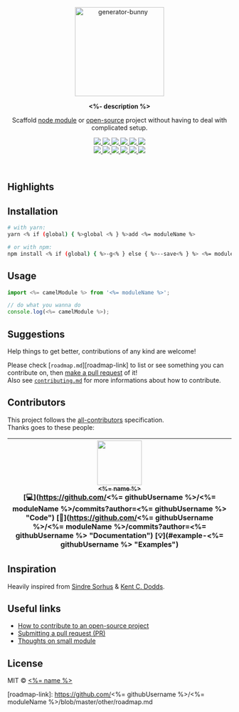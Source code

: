 <p align="center">
  <img src="https://cdn.shopify.com/s/files/1/0185/5092/products/nature-0006_large.png" width="200" alt="generator-bunny" />
</p>

<p align="center">
  <strong>
    <%- description %>
  </strong>
</p>

<p align="center">
  Scaffold <a href="https://www.npmjs.com/">node module</a> or <a href="https://en.wikipedia.org/wiki/Open-source_software">open-source</a> project without having to deal with complicated setup.
</p>

<p align="center">
  <a href="https://www.npmjs.com/package/<%- moduleName %>">
    <img src="https://img.shields.io/npm/v/<%- moduleName %>.svg?style=flat-square" />
  </a>
  <a href="https://travis-ci.org/<%- githubUsername %>/<%- moduleName %>">
    <img src="https://img.shields.io/travis/<%- githubUsername %>/<%- moduleName %>/master.svg?style=flat-square" />
  </a>
  <a href="https://codecov.io/github/<%- githubUsername %>/<%- moduleName %>">
    <img src="https://img.shields.io/codecov/c/github/<%- githubUsername %>/<%- moduleName %>.svg?style=flat-square" />
  </a>
  <a href="https://david-dm.org/<%- githubUsername %>/<%- moduleName %>">
    <img src="https://david-dm.org/<%- githubUsername %>/<%- moduleName %>.svg?style=flat-square" />
  </a>
  <a href="https://github.com/prettier/prettier">
    <img src="https://img.shields.io/badge/styled_with-prettier-ff69b4.svg?style=flat-square" />
  </a>
  <a href="https://github.com/<%- githubUsername %>/<%- moduleName %>/blob/master/license">
    <img src="https://img.shields.io/github/license/<%- githubUsername %>/<%- moduleName %>.svg?style=flat-square" />
  </a>
  <br />
  <a href="https://github.com/semantic-release/semantic-release">
    <img src="https://img.shields.io/badge/%20%20%F0%9F%93%A6%F0%9F%9A%80-semantic--release-e10079.svg?style=flat-square" />
  </a>
  <a href="http://commitizen.github.io/cz-cli">
    <img src="https://img.shields.io/badge/commitizen-friendly-brightgreen.svg?style=flat-square" />
  </a>
  <a href="http://makeapullrequest.com">
    <img src="https://img.shields.io/badge/PRs-welcome-brightgreen.svg?style=flat-square" />
  </a>
  <a href="https://github.com/<%- githubUsername %>/<%- moduleName %>/blob/master/other/code_of_conduct.md">
    <img src="https://img.shields.io/badge/code%20of-conduct-ff69b4.svg?style=flat-square" />
  </a>
  <a href="https://github.com/<%- githubUsername %>/<%- moduleName %>/blob/master/other/roadmap.md">
    <img src="https://img.shields.io/badge/%F0%9F%93%94-roadmap-CD9523.svg?style=flat-square" />
  </a>
  <a href="https://github.com/<%- githubUsername %>/<%- moduleName %>/blob/master/other/examples.md">
    <img src="https://img.shields.io/badge/%F0%9F%92%A1-examples-8C8E93.svg?style=flat-square" />
  </a>
</p>

<br />


## Highlights


## Installation

```sh
# with yarn:
yarn <% if (global) { %>global <% } %>add <%= moduleName %>

# or with npm: 
npm install <% if (global) { %>-g<% } else { %>--save<% } %> <%= moduleName %>
```


## Usage

```js
import <%= camelModule %> from '<%= moduleName %>';

// do what you wanna do
console.log(<%= camelModule %>);
```

## Suggestions

Help things to get better, contributions of any kind are welcome!

Please check [`roadmap.md`][roadmap-link] to list or see something you can contribute on, then [make a pull request][prs-link] of it!<br />
Also see [`contributing.md`](./contributing.md) for more informations about how to contribute.


## Contributors

This project follows the [all-contributors][all-contributors-link] specification.<br />
Thanks goes to these people:

<!-- ALL-CONTRIBUTORS-LIST:START - Do not remove or modify this section -->
| [<img src="https://avatars2.githubusercontent.com/u/22868432?v=3" width="100px;"/><br /><sub><%= name %></sub>](<%= website %>)<br />[💻](https://github.com/<%= githubUsername %>/<%= moduleName %>/commits?author=<%= githubUsername %> "Code") [📖](https://github.com/<%= githubUsername %>/<%= moduleName %>/commits?author=<%= githubUsername %> "Documentation") [💡](#example-<%= githubUsername %> "Examples") |
| :---: |
<!-- ALL-CONTRIBUTORS-LIST:END -->


## Inspiration

Heavily inspired from [Sindre Sorhus][sindresorhus-link] & [Kent C. Dodds][kentcdodds-link].


## Useful links

-   [How to contribute to an open-source project](https://egghead.io/series/how-to-contribute-to-an-open-source-project-on-github)
-   [Submitting a pull request (PR)](https://github.com/angular/angular/blob/master/CONTRIBUTING.md#-submitting-a-pull-request-pr)
-   [Thoughts on small module](https://github.com/sindresorhus/ama/issues/10#issuecomment-117766328)


## License

MIT &copy; [<%= name %>](<%= website %>)


[all-contributors-link]: https://github.com/kentcdodds/all-contributors
[kentcdodds-link]: https://github.com/kentcdodds
[prs-link]: http://makeapullrequest.com
[sindresorhus-link]: https://github.com/sindresorhus
[roadmap-link]: https://github.com/<%= githubUsername %>/<%= moduleName %>/blob/master/other/roadmap.md
